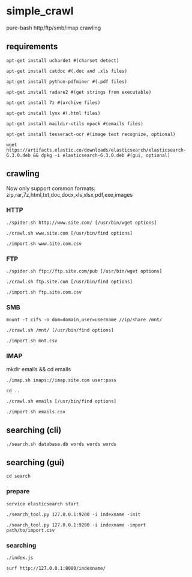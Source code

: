 # simple_crawl
pure-bash http/ftp/smb/imap crawling

## requirements
```
apt-get install uchardet #(charset detect)

apt-get install catdoc #(.doc and .xls files)

apt-get install python-pdfminer #(.pdf files)

apt-get install radare2 #(get strings from executable)

apt-get install 7z #(archive files)

apt-get install lynx #(.html files)

apt-get install maildir-utils mpack #(emails files)

apt-get install tesseract-ocr #(image text recognize, optional)

wget https://artifacts.elastic.co/downloads/elasticsearch/elasticsearch-6.3.0.deb && dpkg -i elasticsearch-6.3.0.deb #(gui, optional)
```

## crawling
Now only support common formats: zip,rar,7z,html,txt,doc,docx,xls,xlsx,pdf,exe,images


### HTTP
```
./spider.sh http://www.site.com/ [/usr/bin/wget options]

./crawl.sh www.site.com [/usr/bin/find options]

./import.sh www.site.com.csv
```

### FTP
```
./spider.sh ftp://ftp.site.com/pub [/usr/bin/wget options]

./crawl.sh ftp.site.com [/usr/bin/find options]

./import.sh ftp.site.com.csv
```

### SMB
```
mount -t cifs -o dom=domain,user=username //ip/share /mnt/

./crawl.sh /mnt/ [/usr/bin/find options]

./import.sh mnt.csv
```

### IMAP
mkdir emails && cd emails
```
./imap.sh imaps://imap.site.com user:pass

cd ..

./crawl.sh emails [/usr/bin/find options]

./import.sh emails.csv
```

## searching (cli)
`./search.sh database.db words words words`

## searching (gui)
`cd search`

### prepare
```
service elasticsearch start

./search_tool.py 127.0.0.1:9200 -i indexname -init

./search_tool.py 127.0.0.1:9200 -i indexname -import path/to/import.csv
```
### searching
```
./index.js

surf http://127.0.0.1:8080/indexname/
```
